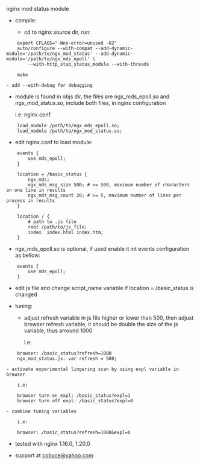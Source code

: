 
nginx mod status module

- compile:

	- cd to nginx source dir, run:

```
	export CFLAGS="-Wno-error=unused -O2"
	auto/configure --with-compat --add-dynamic-module='/path/to/ngx_mod_status' --add-dynamic-module='/path/to/ngx_mds_epoll' \
		--with-http_stub_status_module --with-threads

	make
```

	- add --with-debug for debugging

- module is found in objs dir, the files are ngx_mds_epoll.so and ngx_mod_status.so, include both files, in nginx configuration
	
	i.e: nginx.conf

```
	load_module /path/to/ngx_mds_epoll.so;
	load_module /path/to/ngx_mod_status.so;
```

- edit nginx.conf to load module:

```
	events {
		use mds_epoll;
	}

	location = /basic_status {
		ngx_mds;
		ngx_mds_msg_size 500; # >= 500, maximum number of characters on one line in results
		ngx_mds_msg_count 20; # >= 5, maximum number of lines per process in results
	}

	location / {
		# path to .js file 
		root /path/to/js_file;
		index  index.html index.htm;
	}
```

- ngx_mds_epoll.so is optional, if used enable it int events configuration as bellow:

```
	events {
		use mds_epoll;
	}
```

- edit js file and change script_name variable if location = /basic_status is changed

- tuning:

	- adjust refresh variable in js file higher or lower than 500, then adjust browser refresh variable, it should be double the size
		of the js variable, thus arround 1000
		
		i.e:

```
	browser: /basic_status?refresh=1000
	ngx_mod_status.js: var refresh = 500;
```

	- activate experimental lingering scan by using expl variable in browser
	
		i.e:

```
	browser turn on expl: /basic_status?expl=1
	browser turn off expl: /basic_status?expl=0
```

	- combine tuning variables
	
		i.e:

```
	browser: /basic_status?refresh=1000&expl=0
```

- tested with nginx 1.16.0, 1.20.0

- support at cobyce@yahoo.com


